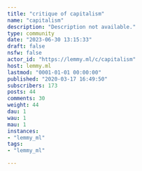 ```yaml
---
title: "critique of capitalism" 
name: "capitalism"
description: "Description not available."
type: community
date: "2023-06-30 13:15:33"
draft: false
nsfw: false
actor_id: "https://lemmy.ml/c/capitalism"
host: lemmy.ml
lastmod: "0001-01-01 00:00:00"
published: "2020-03-17 16:49:50"
subscribers: 173
posts: 44
comments: 30
weight: 44
dau: 1
wau: 1
mau: 1
instances:
- "lemmy_ml"
tags: 
- "lemmy_ml"

---
```


